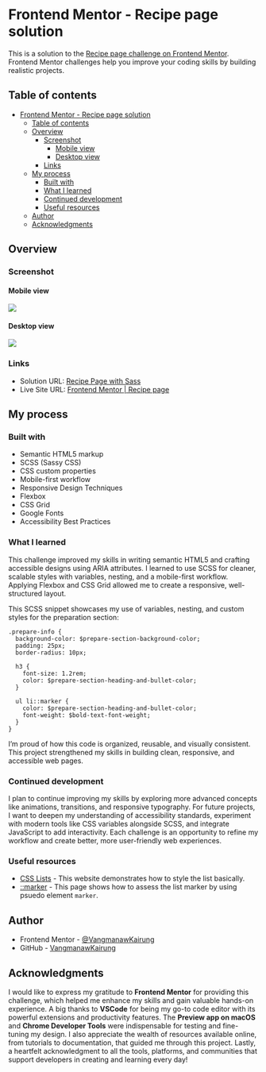 # Frontend Mentor - Recipe page solution

This is a solution to the [Recipe page challenge on Frontend Mentor](https://www.frontendmentor.io/challenges/recipe-page-KiTsR8QQKm). Frontend Mentor challenges help you improve your coding skills by building realistic projects.

## Table of contents

- [Frontend Mentor - Recipe page solution](#frontend-mentor---recipe-page-solution)
  - [Table of contents](#table-of-contents)
  - [Overview](#overview)
    - [Screenshot](#screenshot)
      - [Mobile view](#mobile-view)
      - [Desktop view](#desktop-view)
    - [Links](#links)
  - [My process](#my-process)
    - [Built with](#built-with)
    - [What I learned](#what-i-learned)
    - [Continued development](#continued-development)
    - [Useful resources](#useful-resources)
  - [Author](#author)
  - [Acknowledgments](#acknowledgments)

## Overview

### Screenshot

#### Mobile view

![](./sources/screenshots/Mobile%20view.png)

#### Desktop view

![](./sources/screenshots/Desktop%20view.png)

### Links

- Solution URL: [Recipe Page with Sass](https://www.frontendmentor.io/solutions/sass-recipe-page-7OUZZoVwAd)
- Live Site URL: [Frontend Mentor | Recipe page](https://vangmanawkairung.github.io/Frontend-Mentor_recipe-page/)

## My process

### Built with

- Semantic HTML5 markup
- SCSS (Sassy CSS)
- CSS custom properties
- Mobile-first workflow
- Responsive Design Techniques
- Flexbox
- CSS Grid
- Google Fonts
- Accessibility Best Practices

### What I learned

This challenge improved my skills in writing semantic HTML5 and crafting accessible designs using ARIA attributes. I learned to use SCSS for cleaner, scalable styles with variables, nesting, and a mobile-first workflow. Applying Flexbox and CSS Grid allowed me to create a responsive, well-structured layout.

This SCSS snippet showcases my use of variables, nesting, and custom styles for the preparation section:

```
.prepare-info {
  background-color: $prepare-section-background-color;
  padding: 25px;
  border-radius: 10px;

  h3 {
    font-size: 1.2rem;
    color: $prepare-section-heading-and-bullet-color;
  }

  ul li::marker {
    color: $prepare-section-heading-and-bullet-color;
    font-weight: $bold-text-font-weight;
  }
}

```

I’m proud of how this code is organized, reusable, and visually consistent. This project strengthened my skills in building clean, responsive, and accessible web pages.

### Continued development

I plan to continue improving my skills by exploring more advanced concepts like animations, transitions, and responsive typography. For future projects, I want to deepen my understanding of accessibility standards, experiment with modern tools like CSS variables alongside SCSS, and integrate JavaScript to add interactivity. Each challenge is an opportunity to refine my workflow and create better, more user-friendly web experiences.

### Useful resources

- [CSS Lists](https://www.w3schools.com/css/css_list.asp) - This website demonstrates how to style the list basically.
- [::marker](https://developer.mozilla.org/en-US/docs/Web/CSS/::marker) - This page shows how to assess the list marker by using psuedo element `marker`.

## Author

- Frontend Mentor - [@VangmanawKairung](https://www.frontendmentor.io/profile/VangmanawKairung)
- GitHub - [VangmanawKairung](https://github.com/VangmanawKairung)

## Acknowledgments

I would like to express my gratitude to **Frontend Mentor** for providing this challenge, which helped me enhance my skills and gain valuable hands-on experience. A big thanks to **VSCode** for being my go-to code editor with its powerful extensions and productivity features. The **Preview app on macOS** and **Chrome Developer Tools** were indispensable for testing and fine-tuning my design. I also appreciate the wealth of resources available online, from tutorials to documentation, that guided me through this project. Lastly, a heartfelt acknowledgment to all the tools, platforms, and communities that support developers in creating and learning every day!
